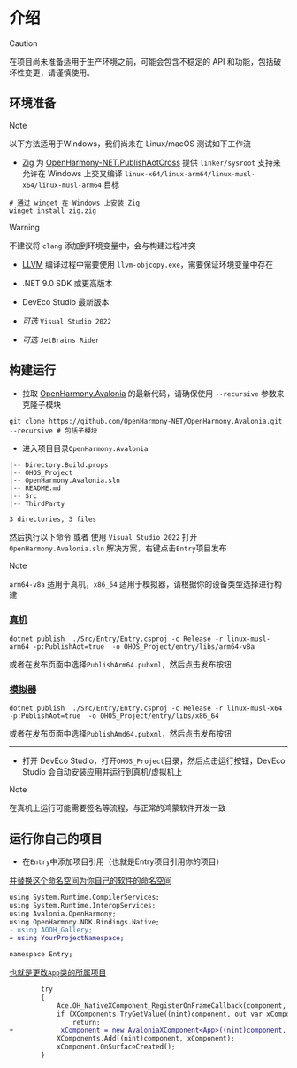 # 介绍

> [!CAUTION]
> 在项目尚未准备适用于生产环境之前，可能会包含不稳定的 API 和功能，包括破坏性变更，请谨慎使用。

## 环境准备

> [!NOTE]
> 以下方法适用于Windows，我们尚未在 Linux/macOS 测试如下工作流

* [Zig](https://ziglang.org/) 为 [OpenHarmony-NET.PublishAotCross](https://github.com/OpenHarmony-NET/PublishAotCross?tab=readme-ov-file#openharmony-netpublishaotcross) 提供 `linker/sysroot` 支持来允许在 Windows 上交叉编译 `linux-x64/linux-arm64/linux-musl-x64/linux-musl-arm64` 目标

```shell
# 通过 winget 在 Windows 上安装 Zig
winget install zig.zig
```

> [!WARNING]
> 不建议将 `clang` 添加到环境变量中，会与构建过程冲突

* [LLVM](https://releases.llvm.org/download.html) 编译过程中需要使用 `llvm-objcopy.exe`，需要保证环境变量中存在

* .NET 9.0 SDK 或更高版本

* DevEco Studio 最新版本

* _可选_ `Visual Studio 2022`

* _可选_ `JetBrains Rider`

## 构建运行

* 拉取 [OpenHarmony.Avalonia](https://github.com/OpenHarmony-NET/OpenHarmony.Avalonia) 的最新代码，请确保使用 `--recursive` 参数来克隆子模块

```shell
git clone https://github.com/OpenHarmony-NET/OpenHarmony.Avalonia.git --recursive # 包括子模块
```

* 进入项目目录`OpenHarmony.Avalonia`

```shell
|-- Directory.Build.props
|-- OHOS_Project
|-- OpenHarmony.Avalonia.sln
|-- README.md
|-- Src
|-- ThirdParty

3 directories, 3 files
```

然后执行以下命令 或者 使用 `Visual Studio 2022` 打开 `OpenHarmony.Avalonia.sln` 解决方案，右键点击`Entry`项目发布

> [!NOTE]
> `arm64-v8a` 适用于真机，`x86_64` 适用于模拟器，请根据你的设备类型选择进行构建

### [真机](#tab/physical)

```shell
dotnet publish  ./Src/Entry/Entry.csproj -c Release -r linux-musl-arm64 -p:PublishAot=true  -o OHOS_Project/entry/libs/arm64-v8a
```

或者在发布页面中选择`PublishArm64.pubxml`，然后点击发布按钮

### [模拟器](#tab/virtual)

```shell
dotnet publish  ./Src/Entry/Entry.csproj -c Release -r linux-musl-x64 -p:PublishAot=true  -o OHOS_Project/entry/libs/x86_64
```

或者在发布页面中选择`PublishAmd64.pubxml`，然后点击发布按钮

---

* 打开 DevEco Studio，打开`OHOS_Project`目录，然后点击运行按钮，DevEco Studio 会自动安装应用并运行到真机/虚拟机上

> [!NOTE]
> 在真机上运行可能需要签名等流程，与正常的鸿蒙软件开发一致

## 运行你自己的项目

* 在`Entry`中添加项目引用（也就是Entry项目引用你的项目）

[并替换这个命名空间为你自己的软件的命名空间](https://github.com/OpenHarmony-NET/OpenHarmony.Avalonia/blob/2f0af9d19832c48a69e972eb263caf4a68f381c6/Src/Entry/XComponentEntry.cs#L5)

```diff
using System.Runtime.CompilerServices;
using System.Runtime.InteropServices;
using Avalonia.OpenHarmony;
using OpenHarmony.NDK.Bindings.Native;
- using AOOH_Gallery;
+ using YourProjectNamespace;

namespace Entry;
```

[也就是更改`App`类的所属项目](https://github.com/OpenHarmony-NET/OpenHarmony.Avalonia/blob/2f0af9d19832c48a69e972eb263caf4a68f381c6/Src/Entry/XComponentEntry.cs#L21)

```diff
        try
        {
            Ace.OH_NativeXComponent_RegisterOnFrameCallback(component, &OnSurfaceRendered);
            if (XComponents.TryGetValue((nint)component, out var xComponent))
                return;
+            xComponent = new AvaloniaXComponent<App>((nint)component, (nint)window);
            XComponents.Add((nint)component, xComponent);
            xComponent.OnSurfaceCreated();
        }
```
